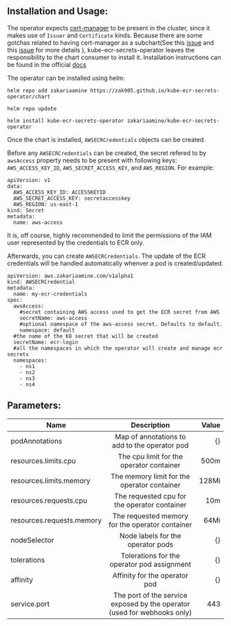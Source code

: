## Installation and Usage:

The operator expects [cert-manager](https://github.com/cert-manager/cert-manager) to be present in the cluster, since it makes use of `Issuer` and `Certificate` kinds. Because there are some gotchas related to having cert-manager as a subchart(See this [issue](https://github.com/cert-manager/cert-manager/issues/3246) and this [issue](https://github.com/cert-manager/cert-manager/issues/3116) for more details ), kube-ecr-secrets-operator leaves the responsibility to the chart consumer to install it. Installation instructions can be found in the official [docs](https://cert-manager.io/docs/installation/helm/)

The operator can be installed using helm:

```
helm repo add zakariaamine https://zak905.github.io/kube-ecr-secrets-operator/chart

helm repo update 

helm install kube-ecr-secrets-operator zakariaamine/kube-ecr-secrets-operator

```

Once the chart is installed, `AWSECRCredentials` objects can be created.

Before any `AWSECRCredentials` can be created, the secret refered to by `awsAccess` property needs to be present with following keys: `AWS_ACCESS_KEY_ID`, `AWS_SECRET_ACCESS_KEY`, and `AWS_REGION`. For example:

```
apiVersion: v1
data:
  AWS_ACCESS_KEY_ID: ACCESSKEYID
  AWS_SECRET_ACCESS_KEY: secretaccesskey
  AWS_REGION: us-east-1
kind: Secret
metadata:
  name: aws-access
```

It is, off course, highly recommended to limit the permissions of the IAM user represented by the credentials to ECR only.

Afterwards, you can create `AWSECRCredentials`. The update of the ECR credentials will be handled automatically whenver a pod is created/updated.

```
apiVersion: aws.zakariaamine.com/v1alpha1
kind: AWSECRCredential
metadata:
  name: my-ecr-credentials
spec:
  awsAccess:
    #secret containing AWS access used to get the ECR secret from AWS
    secretName: aws-access
    #optional namespace of the aws-access secret. Defaults to default.
    namespace: default
  #the name of the K8 secret that will be created
  secretName: ecr-login
  #all the namespaces in which the operator will create and manage ecr secrets
  namespaces:
    - ns1
    - ns2
    - ns3
    - ns4
```

## Parameters:



| Name        | Description           | Value  |
| ------------- |:-------------:| -----:|
| podAnnotations      | Map of annotations to add to the operator pod | {} |
| resources.limits.cpu      | The cpu limit for the operator container      |   500m |
| resources.limits.memory      | The memory limit for the operator container      |   128Mi |
| resources.requests.cpu      | The requested cpu for the operator container       |   10m |
| resources.requests.memory      | The requested memory for the operator container       |   64Mi |
| nodeSelector | Node labels for the operator pods |    {} |
| tolerations | Tolerations for the operator pod assignment    |    {}|
| affinity | Affinity for the operator pod     |    {} |
| service.port | The port of the service exposed by the operator (used for webhooks only)      |    443 |
